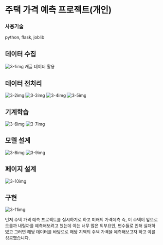 # 주택 가격 예측 프로젝트(개인)

### 사용기술
python, flask, joblib

## 데이터 수집
![3-1img](https://github.com/user-attachments/assets/636ad9c5-07df-47b6-b4cc-5aeb869fbb20)
캐글 데이터 활용

## 데이터 전처리
![3-2img](https://github.com/user-attachments/assets/a1a618b1-d398-428b-ad07-597a2a8d51c4)
![3-3img](https://github.com/user-attachments/assets/521bf4e0-7974-4b09-bc48-31262f5737cb)
![3-4img](https://github.com/user-attachments/assets/64fb5218-1215-4be3-8d84-73a528f780a9)
![3-5img](https://github.com/user-attachments/assets/e3bba5d9-5390-496e-9e6c-4cf785ac13d3)
## 기계학습
![3-6img](https://github.com/user-attachments/assets/0ee6d310-1d73-4df0-a373-345c5917b1bc)
![3-7img](https://github.com/user-attachments/assets/d06cf0cf-ff9b-45c5-9906-91d98ade1278)

## 모델 설계
![3-8img](https://github.com/user-attachments/assets/5d46bfa5-299f-4f57-8466-fd72d86b55ff)
![3-9img](https://github.com/user-attachments/assets/eb2ff5cc-c68c-429f-ae69-dc11f3940c27)

## 페이지 설계
![3-10img](https://github.com/user-attachments/assets/cea62e87-b757-4dc9-9868-1209013c9aeb)

## 구현
![3-11img](https://github.com/user-attachments/assets/63897bf4-55ff-4097-a6a1-6910becf73aa)


먼저 주택 가격 예측 프로젝트를 실시하기로 하고 미래의 가격예측 즉, 이 주택이 앞으로 오를까 내릴까를 예측해보려고 했는데 이는 너무 많은 외부요인, 변수들로 인해 실패하였고 그러면 해당 데이터를 바탕으로 해당 지역의 주택 가격을 예측해보고자 하고 이를 성공했습니다.

